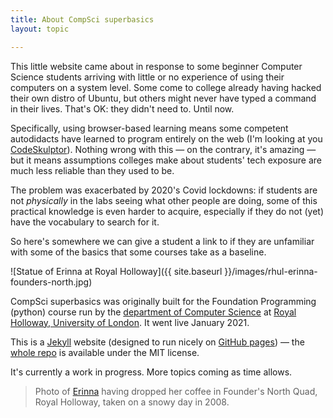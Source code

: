 ```yaml
---
title: About CompSci superbasics
layout: topic

---
```


This little website came about in response to some beginner Computer Science
students arriving with little or no experience of using their computers on a
system level. Some come to college already having hacked their own distro of
Ubuntu, but others might never have typed a command in their lives. That's OK:
they didn't need to. Until now.

Specifically, using browser-based learning means some competent autodidacts have
learned to program entirely on the web (I'm looking at you 
[CodeSkulptor](https://py3.codeskulptor.org)). Nothing wrong with this — on the
contrary, it's amazing — but it means assumptions colleges make about students'
tech exposure are much less reliable than they used to be.

The problem was exacerbated by 2020's Covid lockdowns: if students are not
_physically_ in the labs seeing what other people are doing, some of this
practical knowledge is even harder to acquire, especially if they do not (yet)
have the vocabulary to search for it.

So here's somewhere we can give a student a link to if they are unfamiliar
with some of the basics that some courses take as a baseline.

![Statue of Erinna at Royal Holloway]({{ site.baseurl }}/images/rhul-erinna-founders-north.jpg)

CompSci superbasics was originally built for the Foundation Programming
(python) course run by the
[department of Computer Science](http://cs.rhul.ac.uk/)
at
[Royal Holloway, University of London](https://www.royalholloway.ac.uk).
It went live January 2021.

This is a [Jekyll](https://jekyllrb.com) website
(designed to run nicely on [GitHub pages](https://pages.github.com)) —
the [whole repo](https://github.com/davewhiteland/compsci-superbasics)
is available under the MIT license.

It's currently a work in progress. More topics coming as time allows.

> Photo of [Erinna](https://en.wikipedia.org/wiki/Erinna) having dropped her
> coffee in Founder's North Quad, Royal Holloway, taken on a snowy day in 2008.
